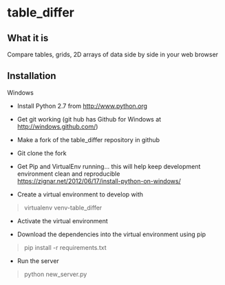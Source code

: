 table_differ
============

What it is
----------
Compare tables, grids, 2D arrays of data side by side in your web browser

Installation
------------
Windows

* Install Python 2.7 from http://www.python.org

* Get git working (git hub has Github for Windows at http://windows.github.com/)

* Make a fork of the table_differ repository in github

* Git clone the fork

* Get Pip and VirtualEnv running... this will help keep development environment clean and reproducible
https://zignar.net/2012/06/17/install-python-on-windows/

* Create a virtual environment to develop with
> virtualenv venv-table_differ

* Activate the virtual environment

* Download the dependencies into the virtual environment using pip
> pip install -r requirements.txt

* Run the server
> python new_server.py